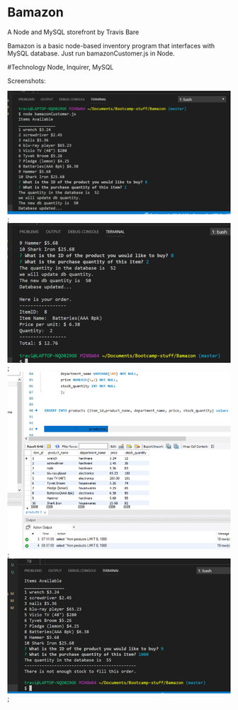 # Bamazon
A Node and MySQL storefront
by Travis Bare


Bamazon is a basic node-based inventory program that interfaces with
MySQL database. Just run bamazonCustomer.js in Node.

#Technology
Node, Inquirer, MySQL

Screenshots:

![Choices](/images/console1.PNG);
![Receipt](/images/console2.PNG);
![Database](/images/database1.PNG);
![Out-of-stock](/images/console-quantityerror.PNG);


